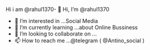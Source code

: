 Hi i am @rahul1370- 👋 Hi, I’m @rahul1370
- 👀 I’m interested in ...Social Media 
- 🌱 I’m currently learning ...about Online Bussiness
- 💞️ I’m looking to collaborate on ...
- 📫 How to reach me ...@telegram ( @Antino_social )

<!---
rahul1370/rahul1370 is a ✨ special ✨ repository because its `README.md` (this file) appears on your GitHub profile.
You can click the Preview link to take a look at your changes.
--->

